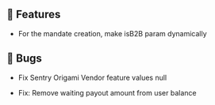 ## 🚀 Features

- For the mandate creation, make isB2B param dynamically


## 🐛 Bugs

- Fix Sentry Origami Vendor feature values null

- Fix: Remove waiting payout amount from user balance